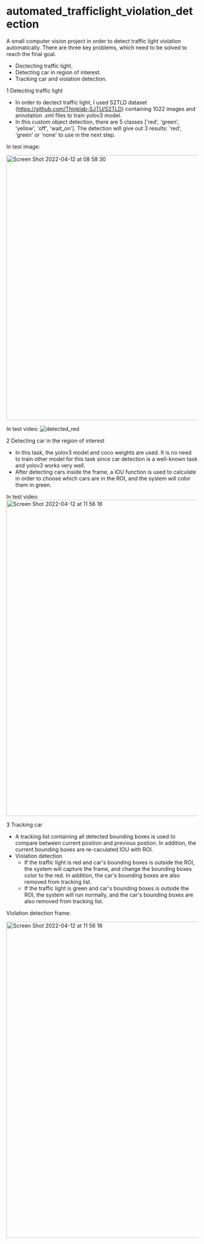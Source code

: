 # automated_trafficlight_violation_detection
A small computer vision project in order to detect traffic light violation automatically.
There are three key problems, which need to be solved to reach the final goal.
  - Dectecting traffic light.
  - Detecting car in region of interest.
  - Tracking car and violation detection.

1 Detecting traffic light
- In order to dectect traffic light, I used S2TLD dataset (https://github.com/Thinklab-SJTU/S2TLD) containing 1022 images and annotation .xml files to train yolov3 model.
- In this custom object detection, there are 5 classes ['red', 'green', 'yellow', 'off', 'wait_on']. The detection will give out 3 results: 'red', 'green' or 'none' to use in the next step.


In test image:


<img width="696" alt="Screen Shot 2022-04-12 at 08 58 30" src="https://user-images.githubusercontent.com/50269219/162932309-9bdb702a-1950-4494-8500-6c9bf189e107.png">



In test video:
![detected_red](https://user-images.githubusercontent.com/50269219/162932349-2de454bd-4a3d-42bd-bf4d-f631cf855a9d.jpg)



2 Detecting car in the region of interest
- In this task, the yolov3 model and coco weights are used. It is no need to train other model for this task since car detection is a well-known task and yolov3 works very well.
- After detecting cars inside the frame, a IOU function is used to calculate in order to choose which cars are in the ROI, and the system will color them in green.
 
In test video:
<img width="830" alt="Screen Shot 2022-04-12 at 11 56 16" src="https://user-images.githubusercontent.com/50269219/162934097-295bc284-48aa-4f13-8063-7fdef5d3f485.png">



 
 
 
3 Tracking car

- A tracking list containing all detected bounding boxes is used to compare between current position and previous postion. In addition, the current bounding boxes are re-caculated IOU with ROI. 
- Violation detection 
    * If the traffic light is red and car's bounding boxes is outside the ROI, the system will capture the frame, and change the bounding boxes color to the red. In addition, the car's bounding boxes are also removed from tracking list.
    * If the traffic light is green and car's bounding boxes is outside the ROI, the system will run normally, and the car's bounding boxes are also removed from tracking list.

Violation detection frame:

<img width="830" alt="Screen Shot 2022-04-12 at 11 56 16" src="https://user-images.githubusercontent.com/50269219/162934097-295bc284-48aa-4f13-8063-7fdef5d3f485.png">



  
